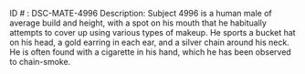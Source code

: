 ID # : DSC-MATE-4996
Description: Subject 4996 is a human male of average build and height, with a spot on his mouth that he habitually attempts to cover up using various types of makeup. He sports a bucket hat on his head, a gold earring in each ear, and a silver chain around his neck. He is often found with a cigarette in his hand, which he has been observed to chain-smoke.